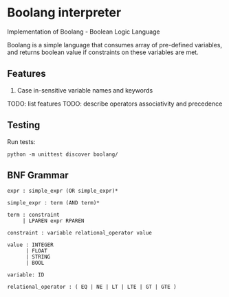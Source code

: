 # Boolang interpreter

Implementation of Boolang - Boolean Logic Language

Boolang is a simple language that consumes array of pre-defined variables, and
returns boolean value if constraints on these variables are met.

## Features

1. Case in-sensitive variable names and keywords

TODO: list features
TODO: describe operators associativity and precedence

## Testing

Run tests:

`python -m unittest discover boolang/`

## BNF Grammar

```
expr : simple_expr (OR simple_expr)*

simple_expr : term (AND term)*

term : constraint
     | LPAREN expr RPAREN

constraint : variable relational_operator value

value : INTEGER
      | FLOAT
      | STRING
      | BOOL

variable: ID

relational_operator : ( EQ | NE | LT | LTE | GT | GTE )
```
